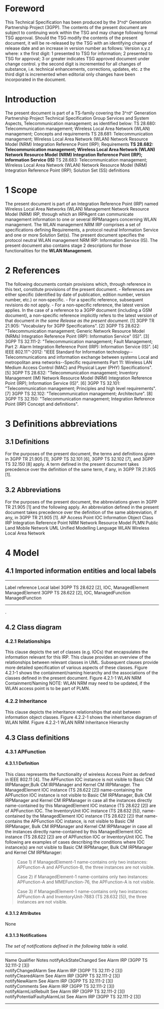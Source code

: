 # Foreword
This Technical Specification has been produced by the 3^rd^ Generation
Partnership Project (3GPP).
The contents of the present document are subject to continuing work within the
TSG and may change following formal TSG approval. Should the TSG modify the
contents of the present document, it will be re-released by the TSG with an
identifying change of release date and an increase in version number as
follows:
Version x.y.z
where:
x the first digit:
1 presented to TSG for information;
2 presented to TSG for approval;
3 or greater indicates TSG approved document under change control.
y the second digit is incremented for all changes of substance, i.e. technical
enhancements, corrections, updates, etc.
z the third digit is incremented when editorial only changes have been
incorporated in the document.
# Introduction
The present document is part of a TS-family covering the 3^rd^ Generation
Partnership Project Technical Specification Group Services and System Aspects,
Telecommunication management; as identified below:
TS 28.680: Telecommunication management; Wireless Local Area Network (WLAN)
management; Concepts and requirements
TS 28.681: Telecommunication management; Wireless Local Area Network (WLAN)
Network Resource Model (NRM) Integration Reference Point (IRP); Requirements
**TS 28.682: Telecommunication management; Wireless Local Area Network (WLAN)
Network Resource Model (NRM) Integration Reference Point (IRP); Information
Service (IS)**
TS 28.683: Telecommunication management; Wireless Local Area Network (WLAN)
Network Resource Model (NRM) Integration Reference Point (IRP); Solution Set
(SS) definitions
# 1 Scope
The present document is part of an Integration Reference Point (IRP) named
Wireless Local Area Networks (WLAN) Management Network Resource Model (NRM)
IRP, through which an IRPAgent can communicate management information to one
or several IRPManagers concerning WLAN management. The WLAN management NRM IRP
comprises a set of specifications defining Requirements, a protocol neutral
Information Service and one or more Solution Set(s).
The present document specifies the protocol neutral WLAN management NRM IRP:
Information Service (IS).
The present document also contains stage 2 descriptions for those
functionalities for the **WLAN Management.**
# 2 References
The following documents contain provisions which, through reference in this
text, constitute provisions of the present document.
\- References are either specific (identified by date of publication, edition
number, version number, etc.) or non‑specific.
\- For a specific reference, subsequent revisions do not apply.
\- For a non-specific reference, the latest version applies. In the case of a
reference to a 3GPP document (including a GSM document), a non-specific
reference implicitly refers to the latest version of that document _in the
same Release as the present document_.
[1] 3GPP TR 21.905: \"Vocabulary for 3GPP Specifications\".
[2] 3GPP TS 28.622: \"Telecommunication management; Generic Network Resource
Model (NRMs) Integration Reference Point (IRP): Information Service\" (IS)\".
[3] 3GPP TS 32.111-2: \"Telecommunication management; Fault Management; Part
2: Alarm Integration Reference Point (IRP): Information Service (IS)\".
[4] IEEE 802.11™-2012: \"IEEE Standard for Information technology--
Telecommunications and information exchange between systems Local and
metropolitan area networks--Specific requirements Part 11: Wireless LAN Medium
Access Control (MAC) and Physical Layer (PHY) Specifications\".
[5] 3GPP TS 28.632: \"Telecommunication management; Inventory Management (IM)
Network Resource Model (NRM) Integration Reference Point (IRP); Information
Service (IS)\".
[6] 3GPP TS 32.101: \"Telecommunication management; Principles and high level
requirements\".
[7] 3GPP TS 32.102: \"Telecommunication management; Architecture\".
[8] 3GPP TS 32.150: \"Telecommunication management; Integration Reference
Point (IRP) Concept and definitions\".
# 3 Definitions abbreviations
## 3.1 Definitions
For the purposes of the present document, the terms and definitions given in
3GPP TR 21.905 [1], 3GPP TS 32.101 [6], 3GPP TS 32.102 [7], and 3GPP TS 32.150
[8] apply. A term defined in the present document takes precedence over the
definition of the same term, if any, in 3GPP TR 21.905 [1].
## 3.2 Abbreviations
For the purposes of the present document, the abbreviations given in 3GPP TR
21.905 [1] and the following apply. An abbreviation defined in the present
document takes precedence over the definition of the same abbreviation, if
any, in 3GPP TR 21.905 [1].
AP Access Point
IOC Information Object Class
IRP Integration Reference Point
NRM Network Resource Model
PLMN Public Land Mobile Network
UML Unified Modelling Language
WLAN Wireless Local Area Network
# 4 Model
## 4.1 Imported information entities and local labels
* * *
Label reference Local label 3GPP TS 28.622 [2], IOC, ManagedElement
ManagedElement 3GPP TS 28.622 [2], IOC, ManagedFunction ManagedFunction
* * *
.
## 4.2 Class diagram
### 4.2.1 Relationships
This clause depicts the set of classes (e.g. IOCs) that encapsulates the
information relevant for this IRP. This clause provides an overview of the
relationships between relevant classes in UML. Subsequent clauses provide more
detailed specification of various aspects of these classes. Figure 4.2.1-1
shows the containment/naming hierarchy and the associations of the classes
defined in the present document.
Figure 4.2.1-1 WLAN NRM Containment/Naming
NOTE: WLAN NRM may need to be updated, if the WLAN access point is to be part
of PLMN.
### 4.2.2 Inheritance
This clause depicts the inheritance relationships that exist between
information object classes. Figure 4.2.2-1 shows the inheritance diagram of
WLAN NRM.
Figure 4.2.2-1 WLAN NRM Inheritance Hierarchy
## 4.3 Class definitions
### 4.3.1 APFunction
#### 4.3.1.1 Definition
This class represents the functionality of wireless Access Point as defined in
IEEE 802.11 [4].
The APFunction IOC instance is not visible to Basic CM IRPManager,Bulk CM
IRPManager and Kernel CM IRPManager.
The ManagedElement IOC instance (TS 28.622 [2]) name-containing the APFunction
IOC instance is not visible to Basic CM IRPManager, Bulk CM IRPManager and
Kernel CM IRPManager in case all the instances directly name-contained by this
ManagedElement IOC instance (TS 28.622 [2]) are of APFunction IOC.
The InventoryUnit IOC instance (TS 28.632 [5]), name-contained by the
ManagedElement IOC instance (TS 28.622 [2]) that name-contains the APFunction
IOC instance, is not visible to Basic CM IRPManager, Bulk CM IRPManager and
Kernel CM IRPManager in case all the instances directly name-contained by this
ManagedElement IOC instance (TS 28.622 [2]) are of APFunction IOC or
InventoryUnit IOC.
The following are examples of cases describing the conditions where IOC
instance(s) are not visible to Basic CM IRPManager, Bulk CM IRPManager and
Kernel CM IRPManager:
> Case 1) if ManagedElement-1 name-contains only two instances: APFunction-A
> and APFunction-B, the three instances are not visible.
>
> Case 2) if ManagedElement-1 name-contains only two instances: APFunction-A
> and MMEFunction-76, the APFunction-A is not visible.
>
> Case 3) if ManagedElement-1 name-contains only two instances: APFunction-A
> and InventoryUnit-7883 (TS 28.632 [5]), the three instances are not visible.
#### 4.3.1.2 Attributes
None
#### 4.3.1.3 Notifications
_The set of notifications defined in the following table is valid._
* * *
Name Qualifier Notes notifyAckStateChanged See Alarm IRP (3GPP TS 32.111-2
[3])  
notifyChangedAlarm See Alarm IRP (3GPP TS 32.111-2 [3])  
notifyClearedAlarm See Alarm IRP (3GPP TS 32.111-2 [3])  
notifyNewAlarm See Alarm IRP (3GPP TS 32.111-2 [3])  
notifyComments See Alarm IRP (3GPP TS 32.111-2 [3])  
notifyAlarmListRebuilt See Alarm IRP (3GPP TS 32.111-2 [3])  
notifyPotentialFaultyAlarmList See Alarm IRP (3GPP TS 32.111-2 [3])
* * *
#